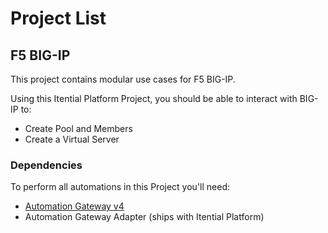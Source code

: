 # Project List

## F5 BIG-IP

This project contains modular use cases for F5 BIG-IP.

Using this Itential Platform Project, you should be able to interact with BIG-IP to:

- Create Pool and Members
- Create a Virtual Server

### Dependencies
To perform all automations in this Project you'll need:
- [Automation Gateway v4](https://www.itential.com/automation-gateway/)
- Automation Gateway Adapter (ships with Itential Platform)
